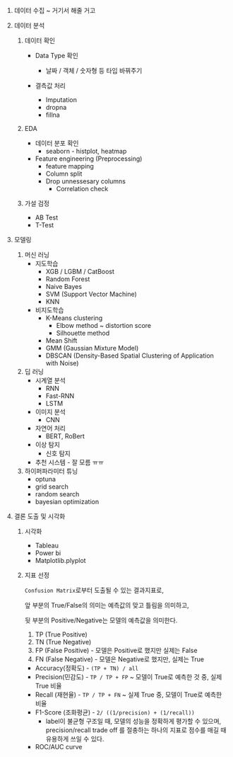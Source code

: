 1. 데이터 수집 ~ 거기서 해줄 거고

2. 데이터 분석

   1. 데이터 확인

      - Data Type 확인
        - 날짜 / 객체 / 숫자형 등 타입 바꿔주기

      - 결측값 처리
        - Imputation
        - dropna
        - fillna

   2. EDA

      - 데이터 분포 확인
        - seaborn - histplot, heatmap
      - Feature engineering (Preprocessing)
        - feature  mapping
        - Column split
        - Drop unnessesary columns
          - Correlation check

   3. 가설 검정

      - AB Test
      - T-Test

3. 모델링

   1. 머신 러닝
      - 지도학습
        - XGB / LGBM / CatBoost
        - Random Forest
        - Naive Bayes
        - SVM (Support Vector Machine)
        - KNN
      - 비지도학습
        - K-Means clustering
          - Elbow method ~ distortion score
          - Silhouette method
        - Mean Shift
        - GMM (Gaussian Mixture Model)
        - DBSCAN (Density-Based Spatial Clustering of Application with Noise)
   2. 딥 러닝
      - 시계열 분석
        - RNN
        - Fast-RNN
        - LSTM
      - 이미지 분석
        - CNN
      - 자연어 처리
        - BERT, RoBert
      - 이상 탐지
        - 신호 탐지
      - 추천 시스템 - 잘 모름 ㅠㅠ
   3. 하이퍼파라미터 튜닝
      - optuna
      - grid search
      - random search
      - bayesian optimization
4. 결론 도출 및 시각화

   1. 시각화

      - Tableau
      - Power bi
      - Matplotlib.plyplot

   2. 지표 선정

      `Confusion Matrix`로부터 도출될 수 있는 결과지표로,

      앞 부분의 True/False의 의미는 예측값의 맞고 틀림을 의미하고,

      뒷 부분의 Positive/Negative는 모델의 예측값을 의미한다.

      1. TP (True Positive) 
      2. TN (True Negative) 
      3. FP (False Positive)  - 모델은 Positive로 했지만 실제는 False
      4. FN (False Negative) - 모델은 Negative로 했지만, 실제는 True

      - Accuracy(정확도) - `(TP + TN) / all`
      - Precision(민감도) - `TP / TP + FP` ~ 모델이 True로 예측한 것 중, 실제 True 비율
      - Recall (재현율) - `TP / TP + FN` ~ 실제 True 중, 모델이 True로 예측한 비율
      - F1-Score (조화평균) - `2/ ((1/precision) + (1/recall))`
        - label이 불균형 구조일 때, 모델의 성능을 정확하게 평가할 수 있으며, precision/recall trade off 를 절충하는 하나의 지표로 점수를 매길 때 유용하게 쓰일 수 있다.
      - ROC/AUC curve